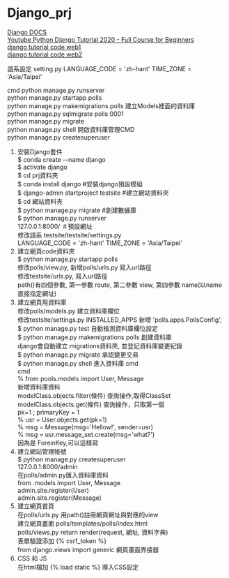 # Django_prj

[Django DOCS](https://docs.djangoproject.com/en/3.2/)  
[Youtube Python Django Tutorial 2020 - Full Course for Beginners](https://www.youtube.com/watch?v=JT80XhYJdBw)  
[django tutorial code web1](https://github.com/CleverProgrammer/codedaddies_list)  
[django tutorial code web2](https://replit.com/@NazariyDumansk1/To-Do-App)  

語系設定
setting.py
LANGUAGE_CODE = 'zh-hant'
TIME_ZONE = 'Asia/Taipei'

cmd 
python manage.py runserver  
python manage.py startapp polls  
python manage.py makemigrations polls 建立Models裡面的資料庫  
python manage.py sqlmigrate polls 0001  
python manage.py migrate  
python manage.py shell  開啟資料庫管理CMD  
python manage.py createsuperuser  



01. 安裝Django套件  
$ conda create --name django  
$ activate django  
$ cd prj資料夾  
$ conda install django  #安裝django預設模組  
$ django-admin startproject testsite  #建立網站資料夾  
$ cd 網站資料夾  
$ python manage.py migrate  #創建數據庫  
$ python manage.py runserver  
  127.0.0.1:8000/  ＃預設網址  
  修改語系 testsite/testsite/settings.py  
  LANGUAGE_CODE = 'zh-hant'
  TIME_ZONE = 'Asia/Taipei'
02.  建立網頁code資料夾  
$ python manage.py startapp polls  
  修改polls/view.py, 新增polls/urls.py  寫入url路徑  
  修改testsite/urls.py,  寫入url路徑  
  path()有四個參數, 第一參數 route, 第二參數 view, 第四參數 name(以name直接指定網址)  
03.  建立網頁用資料庫  
  修改polls/models.py  建立資料庫欄位  
  修改testsite/settings.py INSTALLED_APPS 新增 'polls.apps.PollsConfig',  
$ python manage.py test  自動檢測資料庫欄位設定  
$ python manage.py makemigrations polls  創建資料庫  
  django會自動建立 migrations資料夾, 並登記資料庫變更紀錄  
$ python manage.py migrate  承認變更交易  
$ python manage.py shell  進入資料庫 cmd  
cmd  
% from pools.models import User, Message  
  新增資料庫資料  
  modelClass.objects.filter(條件)  查詢操作,取得ClassSet  
  modelClass.objects.get(條件)  查詢操作，只取第一個  
  pk=1 ; primaryKey = 1  
% usr = User.objects.get(pk=1)  
% msg = Message(msg='Hellow!', sender=usr)  
% msg = usr.message_set.create(msg='what?')  
  因為是 ForeinKey,可以這樣寫  
04. 建立網站管理帳號  
$ python manage.py createsuperuser  
  127.0.0.1:8000/admin  
  在polls/admin.py匯入資料庫資料  
  from .models import User, Message  
  admin.site.register(User)  
  admin.site.register(Message)  
05. 建立網頁首頁  
  在polls/urls.py 用path()註冊網頁網址與對應的view  
  建立網頁畫面 polls/templates/polls/index.html  
  polls/views.py return render(request, 網址, 資料字典)  
  表單驗證添加 {% csrf_token %}  
  from django.views import generic  網頁畫面界接器  
06. CSS 和 JS  
  在html檔加 {% load static %} 導入CSS設定  
  <link rel="stilesheet" type="text/css" href="{% static 'polls/style.css' %}"/>  
